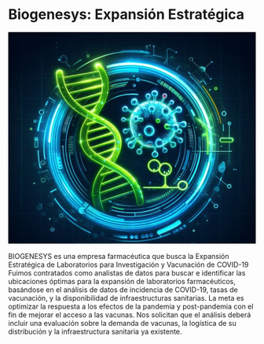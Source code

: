 
# Biogenesys: Expansión Estratégica
![LogoBg](logoBg.jpg)



BIOGENESYS es una empresa farmacéutica que busca la Expansión Estratégica de Laboratorios para Investigación y Vacunación de COVID-19
Fuimos contratados como  analistas de datos para buscar e identificar las ubicaciones óptimas para la expansión de laboratorios farmacéuticos, basándose en el análisis de datos de incidencia de COVID-19, tasas de vacunación, y la disponibilidad de infraestructuras sanitarias.
La meta es optimizar la respuesta a los efectos de la pandemia y post-pandemia con el fin de mejorar el acceso a las vacunas.
Nos solicitan que el análisis deberá incluir una evaluación sobre la demanda de vacunas, la logística de su distribución y la infraestructura sanitaria ya existente.
